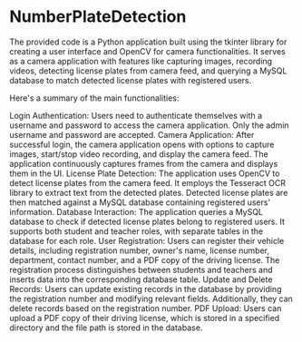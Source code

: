 # NumberPlateDetection


The provided code is a Python application built using the tkinter library for creating a user interface and OpenCV for camera functionalities. It serves as a camera application with features like capturing images, recording videos, detecting license plates from camera feed, and querying a MySQL database to match detected license plates with registered users.

Here's a summary of the main functionalities:

Login Authentication: Users need to authenticate themselves with a username and password to access the camera application. Only the admin username and password are accepted.
Camera Application: After successful login, the camera application opens with options to capture images, start/stop video recording, and display the camera feed. The application continuously captures frames from the camera and displays them in the UI.
License Plate Detection: The application uses OpenCV to detect license plates from the camera feed. It employs the Tesseract OCR library to extract text from the detected plates. Detected license plates are then matched against a MySQL database containing registered users' information.
Database Interaction: The application queries a MySQL database to check if detected license plates belong to registered users. It supports both student and teacher roles, with separate tables in the database for each role.
User Registration: Users can register their vehicle details, including registration number, owner's name, license number, department, contact number, and a PDF copy of the driving license. The registration process distinguishes between students and teachers and inserts data into the corresponding database table.
Update and Delete Records: Users can update existing records in the database by providing the registration number and modifying relevant fields. Additionally, they can delete records based on the registration number.
PDF Upload: Users can upload a PDF copy of their driving license, which is stored in a specified directory and the file path is stored in the database.
